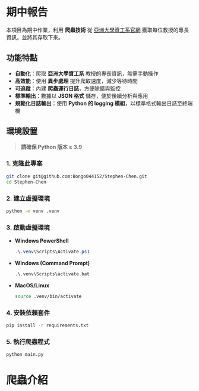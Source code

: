 # **期中報告**

本項目為期中作業，利用 **爬蟲技術** 從 [亞洲大學資工系官網](https://csie.asia.edu.tw/zh_tw/associate_professors_2) 獲取每位教授的專長資訊，並將其存取下來。

## **功能特點**
- **自動化**：爬取 **亞洲大學資工系** 教授的專長資訊，無需手動操作
- **高效能**：使用 **異步處理** 提升爬取速度，減少等待時間
- **可追蹤**：內建 **爬蟲運行日誌**，方便除錯與監控
- **標準輸出**：數據以 **JSON 格式** 儲存，便於後續分析與應用
- **規範化日誌輸出**：使用 **Python 的 logging 模組**，以標準格式輸出日誌至終端機

## **環境設置**
> **請確保 Python 版本 ≥ 3.9** 

### **1. 克隆此專案**
```bash
git clone git@github.com:Bongo044152/Stephen-Chen.git
cd Stephen-Chen
```

### **2. 建立虛擬環境**
```bash
python -m venv .venv
```

### **3. 啟動虛擬環境**
- **Windows PowerShell**
  ```powershell
  .\.venv\Scripts\Activate.ps1
  ```
- **Windows (Command Prompt)**
  ```cmd
  .\.venv\Scripts\activate.bat
  ```
- **MacOS/Linux**
  ```bash
  source .venv/bin/activate
  ```

### **4. 安裝依賴套件**
```bash
pip install -r requirements.txt
```

### **5. 執行爬蟲程式**
```bash
python main.py
```

# 爬蟲介紹